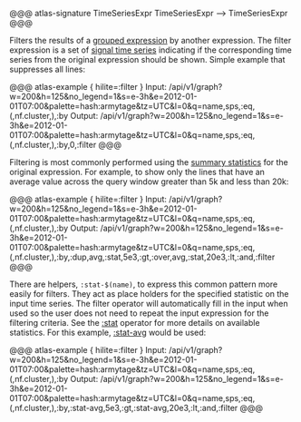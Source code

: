 @@@ atlas-signature
TimeSeriesExpr
TimeSeriesExpr
-->
TimeSeriesExpr
@@@

Filters the results of a [grouped expression](by.md) by another expression. The filter expression
is a set of [signal time series](../alerting-expressions.md#signal-line) indicating if the
corresponding time series from the original expression should be shown. Simple example that
suppresses all lines:

@@@ atlas-example { hilite=:filter }
Input: /api/v1/graph?w=200&h=125&no_legend=1&s=e-3h&e=2012-01-01T07:00&palette=hash:armytage&tz=UTC&l=0&q=name,sps,:eq,(,nf.cluster,),:by
Output: /api/v1/graph?w=200&h=125&no_legend=1&s=e-3h&e=2012-01-01T07:00&palette=hash:armytage&tz=UTC&l=0&q=name,sps,:eq,(,nf.cluster,),:by,0,:filter
@@@

Filtering is most commonly performed using the [summary statistics](stat.md) for the original
expression. For example, to show only the lines that have an average value across the query
window greater than 5k and less than 20k:

@@@ atlas-example { hilite=:filter }
Input: /api/v1/graph?w=200&h=125&no_legend=1&s=e-3h&e=2012-01-01T07:00&palette=hash:armytage&tz=UTC&l=0&q=name,sps,:eq,(,nf.cluster,),:by
Output: /api/v1/graph?w=200&h=125&no_legend=1&s=e-3h&e=2012-01-01T07:00&palette=hash:armytage&tz=UTC&l=0&q=name,sps,:eq,(,nf.cluster,),:by,:dup,avg,:stat,5e3,:gt,:over,avg,:stat,20e3,:lt,:and,:filter
@@@

There are helpers, `:stat-$(name)`, to express this common pattern more easily for filters. They
act as place holders for the specified statistic on the input time series. The filter operator
will automatically fill in the input when used so the user does not need to repeat the input
expression for the filtering criteria. See the [:stat](stat.md) operator for more details on
available statistics. For this example, [:stat-avg](stat-avg.md) would be used:

@@@ atlas-example { hilite=:filter }
Input: /api/v1/graph?w=200&h=125&no_legend=1&s=e-3h&e=2012-01-01T07:00&palette=hash:armytage&tz=UTC&l=0&q=name,sps,:eq,(,nf.cluster,),:by
Output: /api/v1/graph?w=200&h=125&no_legend=1&s=e-3h&e=2012-01-01T07:00&palette=hash:armytage&tz=UTC&l=0&q=name,sps,:eq,(,nf.cluster,),:by,:stat-avg,5e3,:gt,:stat-avg,20e3,:lt,:and,:filter
@@@
